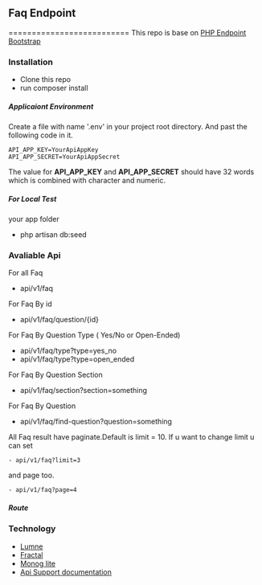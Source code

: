 ## Faq Endpoint
==========================
This repo is base on [PHP Endpoint Bootstrap](https://github.com/MyanmarAPI/php-endpoint-bootstrap)

### Installation

- Clone this repo
- run composer install

##### Applicaiont Environment

Create a file with name '.env' in your project root directory. And past the 
following code in it.

	API_APP_KEY=YourApiAppKey
	API_APP_SECRET=YourApiAppSecret

The value for **API_APP_KEY** and **API_APP_SECRET** should have 32 words which is combined with character 
and numeric.

##### For Local Test 

your app folder 
- php artisan db:seed

### Avaliable Api 
	
For all Faq

 - api/v1/faq

For Faq By id

 - api/v1/faq/question/{id}

For Faq By Question Type ( Yes/No or Open-Ended)

 - api/v1/faq/type?type=yes_no
 - api/v1/faq/type?type=open_ended

For Faq By Question Section

 - api/v1/faq/section?section=something

 For Faq By Question
 
 - api/v1/faq/find-question?question=something

All Faq result have paginate.Default is limit = 10. If u want to change limit u can set 

	- api/v1/faq?limit=3

and page too.

	- api/v1/faq?page=4
	

##### Route



### Technology

- [Lumne](http://lumen.laravel.com/) <Micro Framework from Larave>
- [Fractal](http://fractal.thephpleague.com/) <Composer package for REST API>
- [Monog lite](https://github.com/hexcores/mongo-lite) <Composer package for mongodb>
- [Api Support documentation](https://github.com/hexcores/api-support)
